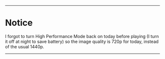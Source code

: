 
***

# Notice

I forgot to turn High Performance Mode back on today before playing (I turn it off at night to save battery) so the image quality is 720p for today, instead of the usual 1440p.

***
